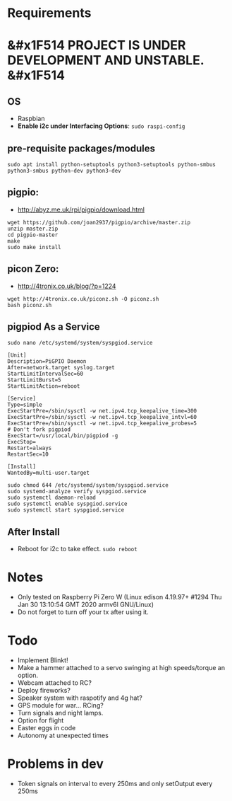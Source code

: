 # Requirements

# &#x1F514 **PROJECT IS UNDER DEVELOPMENT AND UNSTABLE.** &#x1F514
## OS
* Raspbian
* __**Enable i2c under Interfacing Options**__: `sudo raspi-config`

## pre-requisite packages/modules
`sudo apt install python-setuptools python3-setuptools python-smbus python3-smbus python-dev python3-dev`

## pigpio:
* http://abyz.me.uk/rpi/pigpio/download.html
```
wget https://github.com/joan2937/pigpio/archive/master.zip
unzip master.zip
cd pigpio-master
make
sudo make install
```

## picon Zero:
* http://4tronix.co.uk/blog/?p=1224
```
wget http://4tronix.co.uk/piconz.sh -O piconz.sh
bash piconz.sh
```

## pigpiod As a Service
`sudo nano /etc/systemd/system/syspgiod.service`
```
[Unit]
Description=PiGPIO Daemon
After=network.target syslog.target
StartLimitIntervalSec=60
StartLimitBurst=5
StartLimitAction=reboot

[Service]
Type=simple
ExecStartPre=/sbin/sysctl -w net.ipv4.tcp_keepalive_time=300
ExecStartPre=/sbin/sysctl -w net.ipv4.tcp_keepalive_intvl=60
ExecStartPre=/sbin/sysctl -w net.ipv4.tcp_keepalive_probes=5
# Don't fork pigpiod
ExecStart=/usr/local/bin/pigpiod -g
ExecStop=
Restart=always
RestartSec=10

[Install]
WantedBy=multi-user.target
```

```
sudo chmod 644 /etc/systemd/system/syspgiod.service
sudo systemd-analyze verify syspgiod.service
sudo systemctl daemon-reload
sudo systemctl enable syspgiod.service
sudo systemctl start syspgiod.service
```

## After Install
* Reboot for i2c to take effect.
`sudo reboot`

# Notes
* Only tested on Raspberry Pi Zero W (Linux edison 4.19.97+ #1294 Thu Jan 30 13:10:54 GMT 2020 armv6l GNU/Linux)
* Do not forget to turn off your tx after using it.

# Todo
* Implement Blinkt!
* Make a hammer attached to a servo swinging at high speeds/torque an option.
* Webcam attached to RC?
* Deploy fireworks?
* Speaker system with raspotify and 4g hat?
* GPS module for war... RCing?
* Turn signals and night lamps.
* Option for flight
* Easter eggs in code
* Autonomy at unexpected times

# Problems in dev
* Token signals on interval to every 250ms and only setOutput every 250ms
